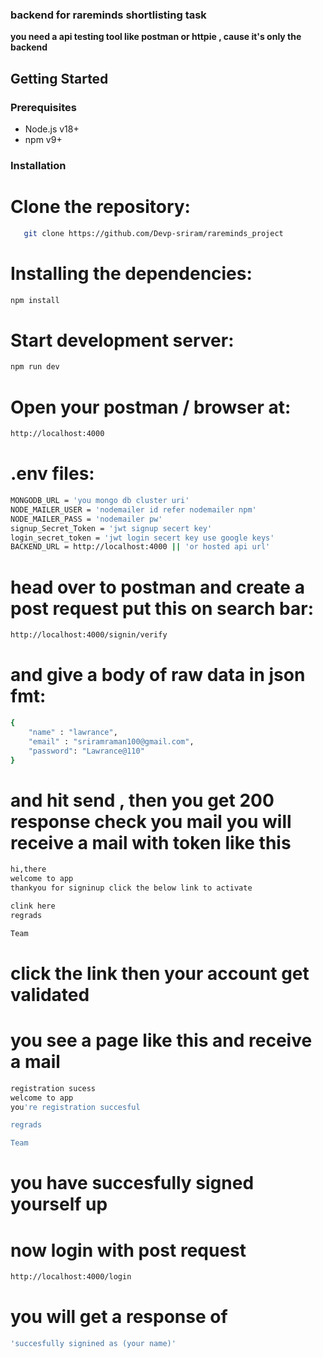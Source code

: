 ### backend for rareminds shortlisting task

**you need a api testing tool like postman or httpie , cause it's only the backend**


## Getting Started

### Prerequisites
- Node.js v18+
- npm v9+

### Installation
# Clone the repository:
```bash
   git clone https://github.com/Devp-sriram/rareminds_project
```
# Installing the dependencies:

```bash
npm install
```
# Start development server:

```bash
npm run dev
```

# Open your postman / browser at:
```bash
http://localhost:4000
```

# .env files:
```bash
MONGODB_URL = 'you mongo db cluster uri'
NODE_MAILER_USER = 'nodemailer id refer nodemailer npm'
NODE_MAILER_PASS = 'nodemailer pw'
signup_Secret_Token = 'jwt signup secert key'
login_secret_token = 'jwt login secert key use google keys'
BACKEND_URL = http://localhost:4000 || 'or hosted api url'
```

# head over to postman and create a post request put this on search bar:

```bash
http://localhost:4000/signin/verify
```

# and give a body of raw data in json fmt:
```bash
{
    "name" : "lawrance",
    "email" : "sriramraman100@gmail.com",
    "password": "Lawrance@110"
}
```
# and hit send , then you get 200 response check you mail you will receive a mail with token like this 
```bash
hi,there
welcome to app
thankyou for signinup click the below link to activate

clink here
regrads

Team
```


# click the link then your account get validated

# you see a page like this and receive a mail
```bash
registration sucess
welcome to app
you're registration succesful

regrads

Team
```


# you have succesfully signed yourself up 

# now login with post request

```bash
http://localhost:4000/login
```

# you will get a response of
```bash
'succesfully signined as (your name)'
```
